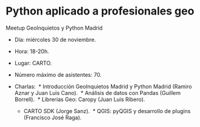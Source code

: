 # Python aplicado a profesionales geo

Meetup GeoInquietos y Python Madrid

* Día: miércoles 30 de noviembre.
* Hora: 18-20h.
* Lugar: CARTO.
* Número máximo de asistentes: 70.

* Charlas:
  * Introducción GeoInquietos Madrid y Python Madrid (Ramiro Aznar y Juan Luis Cano).
  * Análisis de datos con Pandas (Guillem Borrell).
  * Librerías Geo: Caropy (Juan Luis Ribero).
  * CARTO SDK (Jorge Sanz).
  * QGIS: pyQGIS y desarrollo de plugins (Francisco José Raga).
